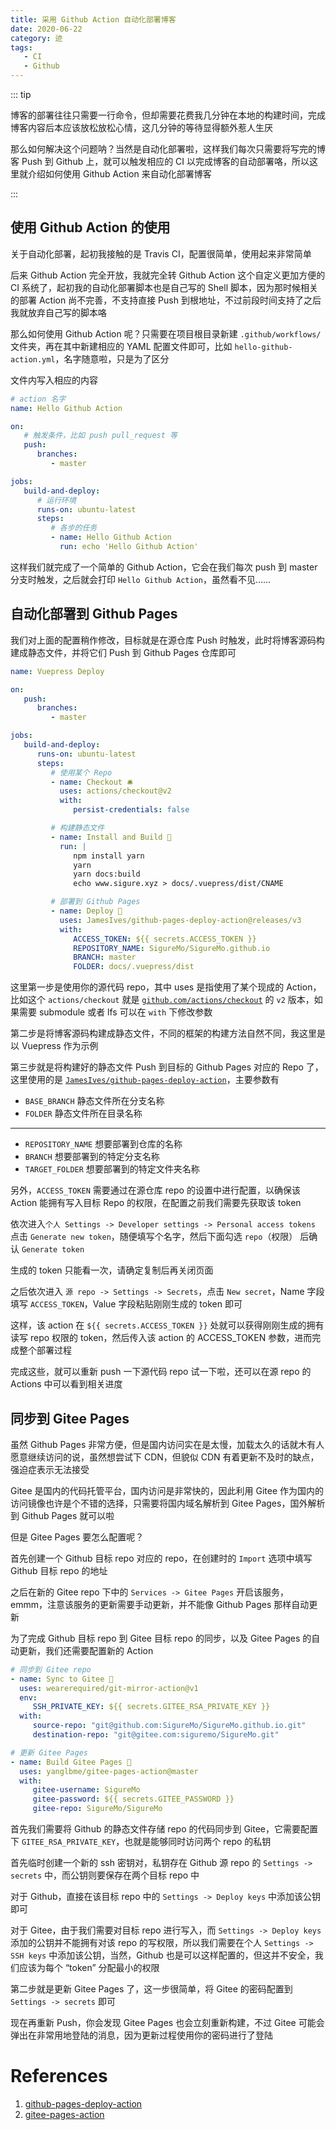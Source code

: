 ```yaml
---
title: 采用 Github Action 自动化部署博客
date: 2020-06-22
category: 迹
tags:
   - CI
   - Github
---
```


::: tip

博客的部署往往只需要一行命令，但却需要花费我几分钟在本地的构建时间，完成博客内容后本应该放松放松心情，这几分钟的等待显得额外惹人生厌

那么如何解决这个问题呐？当然是自动化部署啦，这样我们每次只需要将写完的博客 Push 到 Github 上，就可以触发相应的 CI 以完成博客的自动部署咯，所以这里就介绍如何使用 Github Action 来自动化部署博客

:::

<!-- more -->

## 使用 Github Action 的使用

关于自动化部署，起初我接触的是 Travis CI，配置很简单，使用起来非常简单

后来 Github Action 完全开放，我就完全转 Github Action 这个自定义更加方便的 CI 系统了，起初我的自动化部署脚本也是自己写的 Shell 脚本，因为那时候相关的部署 Action 尚不完善，不支持直接 Push 到根地址，不过前段时间支持了之后我就放弃自己写的脚本咯

那么如何使用 Github Action 呢？只需要在项目根目录新建 `.github/workflows/` 文件夹，再在其中新建相应的 YAML 配置文件即可，比如 `hello-github-action.yml`，名字随意啦，只是为了区分

文件内写入相应的内容

```yaml
# action 名字
name: Hello Github Action

on:
   # 触发条件，比如 push pull_request 等
   push:
      branches:
         - master

jobs:
   build-and-deploy:
      # 运行环境
      runs-on: ubuntu-latest
      steps:
         # 各步的任务
         - name: Hello Github Action
           run: echo 'Hello Github Action'
```

这样我们就完成了一个简单的 Github Action，它会在我们每次 push 到 master 分支时触发，之后就会打印 `Hello Github Action`，虽然看不见……

## 自动化部署到 Github Pages

我们对上面的配置稍作修改，目标就是在源仓库 Push 时触发，此时将博客源码构建成静态文件，并将它们 Push 到 Github Pages 仓库即可

```yaml
name: Vuepress Deploy

on:
   push:
      branches:
         - master

jobs:
   build-and-deploy:
      runs-on: ubuntu-latest
      steps:
         # 使用某个 Repo
         - name: Checkout 🛎️
           uses: actions/checkout@v2
           with:
              persist-credentials: false

         # 构建静态文件
         - name: Install and Build 🔧
           run: |
              npm install yarn
              yarn
              yarn docs:build
              echo www.sigure.xyz > docs/.vuepress/dist/CNAME

         # 部署到 Github Pages
         - name: Deploy 🚀
           uses: JamesIves/github-pages-deploy-action@releases/v3
           with:
              ACCESS_TOKEN: ${{ secrets.ACCESS_TOKEN }}
              REPOSITORY_NAME: SigureMo/SigureMo.github.io
              BRANCH: master
              FOLDER: docs/.vuepress/dist
```

这里第一步是使用你的源代码 repo，其中 uses 是指使用了某个现成的 Action，比如这个 `actions/checkout` 就是 [`github.com/actions/checkout`](https://github.com/actions/checkout) 的 `v2` 版本，如果需要 submodule 或者 lfs 可以在 `with` 下修改参数

第二步是将博客源码构建成静态文件，不同的框架的构建方法自然不同，我这里是以 Vuepress 作为示例

第三步就是将构建好的静态文件 Push 到目标的 Github Pages 对应的 Repo 了，这里使用的是 [`JamesIves/github-pages-deploy-action`](https://github.com/JamesIves/github-pages-deploy-action)，主要参数有

-  `BASE_BRANCH` 静态文件所在分支名称
-  `FOLDER` 静态文件所在目录名称

---

-  `REPOSITORY_NAME` 想要部署到仓库的名称
-  `BRANCH` 想要部署到的特定分支名称
-  `TARGET_FOLDER` 想要部署到的特定文件夹名称

另外，`ACCESS_TOKEN` 需要通过在源仓库 repo 的设置中进行配置，以确保该 Action 能拥有写入目标 Repo 的权限，在配置之前我们需要先获取该 token

依次进入`个人 Settings -> Developer settings -> Personal access tokens` 点击 `Generate new token`，随便填写个名字，然后下面勾选 `repo`（权限） 后确认 `Generate token`

生成的 token 只能看一次，请确定复制后再关闭页面

之后依次进入 `源 repo -> Settings -> Secrets`，点击 `New secret`，Name 字段填写 `ACCESS_TOKEN`，Value 字段粘贴刚刚生成的 token 即可

这样，该 action 在 `${{ secrets.ACCESS_TOKEN }}` 处就可以获得刚刚生成的拥有读写 repo 权限的 token，然后传入该 action 的 ACCESS_TOKEN 参数，进而完成整个部署过程

完成这些，就可以重新 push 一下源代码 repo 试一下啦，还可以在源 repo 的 Actions 中可以看到相关进度

## 同步到 Gitee Pages

虽然 Github Pages 非常方便，但是国内访问实在是太慢，加载太久的话就木有人愿意继续访问的说，虽然想尝试下 CDN，但貌似 CDN 有着更新不及时的缺点，强迫症表示无法接受

Gitee 是国内的代码托管平台，国内访问是非常快的，因此利用 Gitee 作为国内的访问镜像也许是个不错的选择，只需要将国内域名解析到 Gitee Pages，国外解析到 Github Pages 就可以啦

但是 Gitee Pages 要怎么配置呢？

首先创建一个 Github 目标 repo 对应的 repo，在创建时的 `Import` 选项中填写 Github 目标 repo 的地址

之后在新的 Gitee repo 下中的 `Services -> Gitee Pages` 开启该服务，emmm，注意该服务的更新需要手动更新，并不能像 Github Pages 那样自动更新

为了完成 Github 目标 repo 到 Gitee 目标 repo 的同步，以及 Gitee Pages 的自动更新，我们还需要配置新的 Action

```yaml
# 同步到 Gitee repo
- name: Sync to Gitee 🔀
  uses: wearerequired/git-mirror-action@v1
  env:
     SSH_PRIVATE_KEY: ${{ secrets.GITEE_RSA_PRIVATE_KEY }}
  with:
     source-repo: "git@github.com:SigureMo/SigureMo.github.io.git"
     destination-repo: "git@gitee.com:siguremo/SigureMo.git"

# 更新 Gitee Pages
- name: Build Gitee Pages 👷
  uses: yanglbme/gitee-pages-action@master
  with:
     gitee-username: SigureMo
     gitee-password: ${{ secrets.GITEE_PASSWORD }}
     gitee-repo: SigureMo/SigureMo
```

首先我们需要将 Github 的静态文件存储 repo 的代码同步到 Gitee，它需要配置下 `GITEE_RSA_PRIVATE_KEY`，也就是能够同时访问两个 repo 的私钥

首先临时创建一个新的 ssh 密钥对，私钥存在 Github 源 repo 的 `Settings -> secrets` 中，而公钥则要保存在两个目标 repo 中

对于 Github，直接在该目标 repo 中的 `Settings -> Deploy keys` 中添加该公钥即可

对于 Gitee，由于我们需要对目标 repo 进行写入，而 `Settings -> Deploy keys` 添加的公钥并不能拥有对该 repo 的写权限，所以我们需要在个人 `Settings -> SSH keys` 中添加该公钥，当然，Github 也是可以这样配置的，但这并不安全，我们应该为每个 “token” 分配最小的权限

第二步就是更新 Gitee Pages 了，这一步很简单，将 Gitee 的密码配置到 `Settings -> secrets` 即可

现在再重新 Push，你会发现 Gitee Pages 也会立刻重新构建，不过 Gitee 可能会弹出在非常用地登陆的消息，因为更新过程使用你的密码进行了登陆

# References

1. [github-pages-deploy-action](https://github.com/JamesIves/github-pages-deploy-action)
2. [gitee-pages-action](https://github.com/yanglbme/gitee-pages-action)
